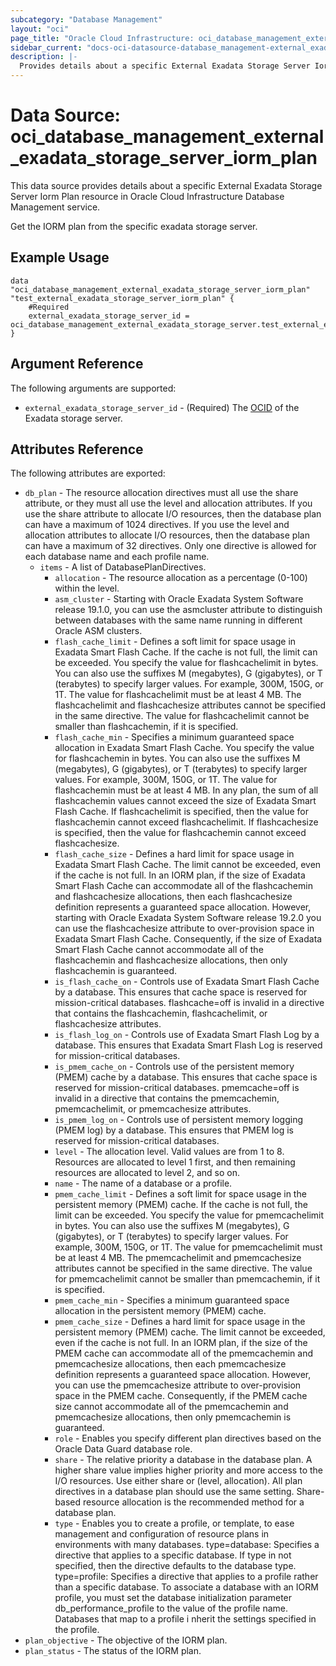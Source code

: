```yaml
---
subcategory: "Database Management"
layout: "oci"
page_title: "Oracle Cloud Infrastructure: oci_database_management_external_exadata_storage_server_iorm_plan"
sidebar_current: "docs-oci-datasource-database_management-external_exadata_storage_server_iorm_plan"
description: |-
  Provides details about a specific External Exadata Storage Server Iorm Plan in Oracle Cloud Infrastructure Database Management service
---
```


# Data Source: oci_database_management_external_exadata_storage_server_iorm_plan
This data source provides details about a specific External Exadata Storage Server Iorm Plan resource in Oracle Cloud Infrastructure Database Management service.

Get the IORM plan from the specific exadata storage server.


## Example Usage

```hcl
data "oci_database_management_external_exadata_storage_server_iorm_plan" "test_external_exadata_storage_server_iorm_plan" {
	#Required
	external_exadata_storage_server_id = oci_database_management_external_exadata_storage_server.test_external_exadata_storage_server.id
}
```

## Argument Reference

The following arguments are supported:

* `external_exadata_storage_server_id` - (Required) The [OCID](https://docs.cloud.oracle.com/iaas/Content/General/Concepts/identifiers.htm) of the Exadata storage server.


## Attributes Reference

The following attributes are exported:

* `db_plan` - The resource allocation directives must all use the share attribute, or they must all use the level and allocation attributes. If you use the share attribute to allocate I/O resources, then the database plan can have a maximum of 1024 directives. If you use the level and allocation attributes to allocate I/O resources, then the database plan can have a maximum of 32 directives. Only one directive is allowed for each database name and each profile name. 
	* `items` - A list of DatabasePlanDirectives.
		* `allocation` - The resource allocation as a percentage (0-100) within the level. 
		* `asm_cluster` - Starting with Oracle Exadata System Software release 19.1.0, you can use the asmcluster attribute to distinguish between databases with the same name running in different Oracle ASM clusters. 
		* `flash_cache_limit` - Defines a soft limit for space usage in Exadata Smart Flash Cache. If the cache is not full, the limit can be exceeded. You specify the value for flashcachelimit in bytes. You can also use the suffixes M (megabytes), G (gigabytes), or T (terabytes) to specify larger values. For example, 300M, 150G, or 1T. The value for flashcachelimit must be at least 4 MB. The flashcachelimit and flashcachesize attributes cannot be specified in the same directive. The value for flashcachelimit cannot be smaller than flashcachemin, if it is specified. 
		* `flash_cache_min` - Specifies a minimum guaranteed space allocation in Exadata Smart Flash Cache. You specify the value for flashcachemin in bytes. You can also use the suffixes M (megabytes), G (gigabytes), or T (terabytes) to specify larger values. For example, 300M, 150G, or 1T. The value for flashcachemin must be at least 4 MB. In any plan, the sum of all flashcachemin values cannot exceed the size of Exadata Smart Flash Cache. If flashcachelimit is specified, then the value for flashcachemin cannot exceed flashcachelimit. If flashcachesize is specified, then the value for flashcachemin cannot exceed flashcachesize. 
		* `flash_cache_size` - Defines a hard limit for space usage in Exadata Smart Flash Cache. The limit cannot be exceeded, even if the cache is not full. In an IORM plan, if the size of Exadata Smart Flash Cache can accommodate all of the flashcachemin and flashcachesize allocations, then each flashcachesize definition represents a guaranteed space allocation. However, starting with Oracle Exadata System Software release 19.2.0 you can use the flashcachesize attribute to over-provision space in Exadata Smart Flash Cache. Consequently, if the size of Exadata Smart Flash Cache cannot accommodate all of the flashcachemin and flashcachesize allocations, then only flashcachemin is guaranteed. 
		* `is_flash_cache_on` - Controls use of Exadata Smart Flash Cache by a database. This ensures that cache space is reserved for mission-critical databases. flashcache=off is invalid in a directive that contains the flashcachemin, flashcachelimit, or flashcachesize attributes. 
		* `is_flash_log_on` - Controls use of Exadata Smart Flash Log by a database. This ensures that Exadata Smart Flash Log is reserved for mission-critical databases. 
		* `is_pmem_cache_on` - Controls use of the persistent memory (PMEM) cache by a database. This ensures that cache space is reserved for mission-critical databases. pmemcache=off is invalid in a directive that contains the pmemcachemin, pmemcachelimit, or pmemcachesize attributes. 
		* `is_pmem_log_on` - Controls use of persistent memory logging (PMEM log) by a database. This ensures that PMEM log is reserved for mission-critical databases. 
		* `level` - The allocation level. Valid values are from 1 to 8. Resources are allocated to level 1 first, and then remaining resources are allocated to level 2, and so on. 
		* `name` - The name of a database or a profile.
		* `pmem_cache_limit` - Defines a soft limit for space usage in the persistent memory (PMEM) cache. If the cache is not full, the limit can be exceeded. You specify the value for pmemcachelimit in bytes. You can also use the suffixes M (megabytes), G (gigabytes), or T (terabytes) to specify larger values. For example, 300M, 150G, or 1T. The value for pmemcachelimit must be at least 4 MB. The pmemcachelimit and pmemcachesize attributes cannot be specified in the same directive. The value for pmemcachelimit cannot be smaller than pmemcachemin, if it is specified. 
		* `pmem_cache_min` - Specifies a minimum guaranteed space allocation in the persistent memory (PMEM) cache. 
		* `pmem_cache_size` - Defines a hard limit for space usage in the persistent memory (PMEM) cache. The limit cannot be exceeded, even if the cache is not full. In an IORM plan, if the size of the PMEM cache can accommodate all of the pmemcachemin and pmemcachesize allocations, then each pmemcachesize definition represents a guaranteed space allocation. However, you can use the pmemcachesize attribute to over-provision space in the PMEM cache. Consequently, if the PMEM cache size cannot accommodate all of the pmemcachemin and pmemcachesize allocations, then only pmemcachemin is guaranteed. 
		* `role` - Enables you specify different plan directives based on the Oracle Data Guard database role. 
		* `share` - The relative priority a database in the database plan. A higher share value implies higher priority and more access to the I/O resources. Use either share or (level, allocation). All plan directives in a database plan should use the same setting. Share-based resource allocation is the recommended method for a database plan. 
		* `type` - Enables you to create a profile, or template, to ease management and configuration of resource plans in environments with many databases. type=database: Specifies a directive that applies to a specific database. If type in not specified, then the directive defaults to the database type. type=profile: Specifies a directive that applies to a profile rather than a specific database. To associate a database with an IORM profile, you must set the database initialization parameter db_performance_profile to the value of the profile name. Databases that map to a profile i nherit the settings specified in the profile. 
* `plan_objective` - The objective of the IORM plan.
* `plan_status` - The status of the IORM plan.

